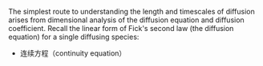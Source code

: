 The simplest route to understanding the length and timescales of diffusion arises from dimensional analysis of the diffusion equation and diffusion coefficient. Recall the linear form of Fick's second law (the diffusion equation) for a single diffusing species:


- 连续方程（continuity equation）
